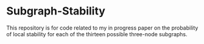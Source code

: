 Subgraph-Stability
==================

This repository is for code related to my in progress paper on the probability of local stability for each of the thirteen possible three-node subgraphs. 

